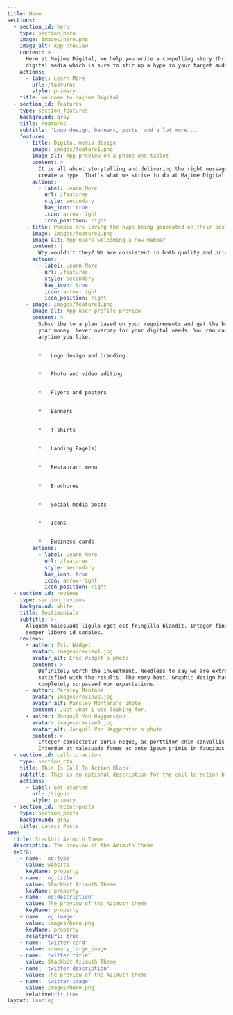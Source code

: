 ```yaml
---
title: Home
sections:
  - section_id: hero
    type: section_hero
    image: images/hero.png
    image_alt: App preview
    content: >
      Here at Majime Digital, we help you write a compelling story through
      digital media which is sure to stir up a hype in your target audience.
    actions:
      - label: Learn More
        url: /features
        style: primary
    title: Welcome to Majime Digital
  - section_id: features
    type: section_features
    background: gray
    title: Features
    subtitle: 'Logo design, banners, posts, and a lot more...'
    features:
      - title: Digital media design
        image: images/feature1.png
        image_alt: App preview on a phone and tablet
        content: >
          It is all about storytelling and delivering the right message to
          create a hype. That's what we strive to do at Majime Digital.
        actions:
          - label: Learn More
            url: /features
            style: secondary
            has_icon: true
            icon: arrow-right
            icon_position: right
      - title: People are loving the hype being generated on their posts!
        image: images/feature2.png
        image_alt: App users welcoming a new member
        content: |
          Why wouldn't they? We are consistent in both quality and pricing.
        actions:
          - label: Learn More
            url: /features
            style: secondary
            has_icon: true
            icon: arrow-right
            icon_position: right
      - image: images/feature3.png
        image_alt: App user profile preview
        content: >
          Subscribe to a plan based on your requirements and get the best out of
          your money. Never overpay for your digital needs. You can cancel
          anytime you like.


          *   Logo design and branding


          *   Photo and video editing


          *   Flyers and posters


          *   Banners


          *   T-shirts


          *   Landing Page(s)


          *   Restaurant menu


          *   Brochures


          *   Social media posts


          *   Icons


          *   Business cards
        actions:
          - label: Learn More
            url: /features
            style: secondary
            has_icon: true
            icon: arrow-right
            icon_position: right
  - section_id: reviews
    type: section_reviews
    background: white
    title: Testimonials
    subtitle: >-
      Aliquam malesuada ligula eget est fringilla blandit. Integer finibus
      semper libero id sodales.
    reviews:
      - author: Eric Widget
        avatar: images/review1.jpg
        avatar_alt: Eric Widget's photo
        content: >-
          Definitely worth the investment. Needless to say we are extremely
          satisfied with the results. The very best. Graphic design has
          completely surpassed our expectations.
      - author: Parsley Montana
        avatar: images/review2.jpg
        avatar_alt: Parsley Montana's photo
        content: Just what I was looking for.
      - author: Jonquil Von Haggerston
        avatar: images/review3.jpg
        avatar_alt: Jonquil Von Haggerston's photo
        content: >-
          Integer consectetur purus neque, ac porttitor enim convallis vitae.
          Interdum et malesuada fames ac ante ipsum primis in faucibus.
  - section_id: call-to-action
    type: section_cta
    title: This Is Call To Action Block!
    subtitle: This is an optional description for the call to action block.
    actions:
      - label: Get Started
        url: /signup
        style: primary
  - section_id: recent-posts
    type: section_posts
    background: gray
    title: Latest Posts
seo:
  title: Stackbit Azimuth Theme
  description: The preview of the Azimuth theme
  extra:
    - name: 'og:type'
      value: website
      keyName: property
    - name: 'og:title'
      value: Stackbit Azimuth Theme
      keyName: property
    - name: 'og:description'
      value: The preview of the Azimuth theme
      keyName: property
    - name: 'og:image'
      value: images/hero.png
      keyName: property
      relativeUrl: true
    - name: 'twitter:card'
      value: summary_large_image
    - name: 'twitter:title'
      value: Stackbit Azimuth Theme
    - name: 'twitter:description'
      value: The preview of the Azimuth theme
    - name: 'twitter:image'
      value: images/hero.png
      relativeUrl: true
layout: landing
---
```

